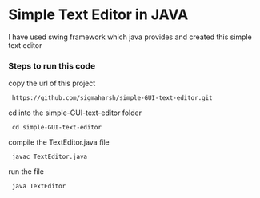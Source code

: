 <h1>Simple Text Editor in JAVA</h1>
<p> I have used swing framework which java provides and created this simple text editor</p>
<h3>Steps to run this code</h3>
<p>copy the url of this project </p>
<pre><code> https://github.com/sigmaharsh/simple-GUI-text-editor.git</code></pre>
<p>cd into the simple-GUI-text-editor folder</p>

<pre><code> cd simple-GUI-text-editor </code></pre>
<p> compile the TextEditor.java file </p>
<pre><code> javac TextEditor.java </code></pre>
<p> run the file </p>
<pre><code> java TextEditor </code></pre>
